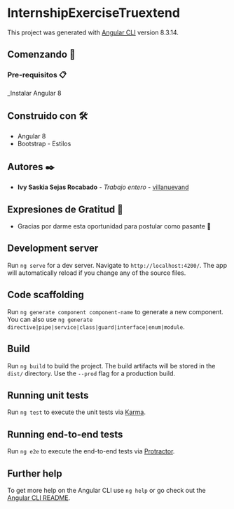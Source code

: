 # InternshipExerciseTruextend

This project was generated with [Angular CLI](https://github.com/angular/angular-cli) version 8.3.14.

## Comenzando 🚀

### Pre-requisitos 📋

_Instalar Angular 8

## Construido con 🛠️

* Angular 8
* Bootstrap - Estilos

## Autores ✒️

* **Ivy Saskia Sejas Rocabado** - *Trabajo entero* - [villanuevand](https://github.com/IvySaskia)

## Expresiones de Gratitud 🎁

* Gracias por darme esta oportunidad para postular como pasante 📢

## Development server

Run `ng serve` for a dev server. Navigate to `http://localhost:4200/`. The app will automatically reload if you change any of the source files.

## Code scaffolding

Run `ng generate component component-name` to generate a new component. You can also use `ng generate directive|pipe|service|class|guard|interface|enum|module`.

## Build

Run `ng build` to build the project. The build artifacts will be stored in the `dist/` directory. Use the `--prod` flag for a production build.

## Running unit tests

Run `ng test` to execute the unit tests via [Karma](https://karma-runner.github.io).

## Running end-to-end tests

Run `ng e2e` to execute the end-to-end tests via [Protractor](http://www.protractortest.org/).

## Further help

To get more help on the Angular CLI use `ng help` or go check out the [Angular CLI README](https://github.com/angular/angular-cli/blob/master/README.md).
